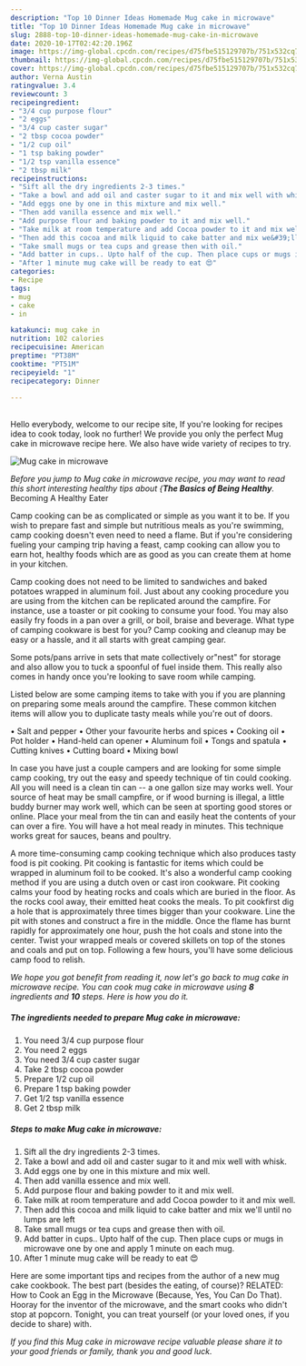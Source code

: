 ```yaml
---
description: "Top 10 Dinner Ideas Homemade Mug cake in microwave"
title: "Top 10 Dinner Ideas Homemade Mug cake in microwave"
slug: 2888-top-10-dinner-ideas-homemade-mug-cake-in-microwave
date: 2020-10-17T02:42:20.196Z
image: https://img-global.cpcdn.com/recipes/d75fbe515129707b/751x532cq70/mug-cake-in-microwave-recipe-main-photo.jpg
thumbnail: https://img-global.cpcdn.com/recipes/d75fbe515129707b/751x532cq70/mug-cake-in-microwave-recipe-main-photo.jpg
cover: https://img-global.cpcdn.com/recipes/d75fbe515129707b/751x532cq70/mug-cake-in-microwave-recipe-main-photo.jpg
author: Verna Austin
ratingvalue: 3.4
reviewcount: 3
recipeingredient:
- "3/4 cup purpose flour"
- "2 eggs"
- "3/4 cup caster sugar"
- "2 tbsp cocoa powder"
- "1/2 cup oil"
- "1 tsp baking powder"
- "1/2 tsp vanilla essence"
- "2 tbsp milk"
recipeinstructions:
- "Sift all the dry ingredients 2-3 times."
- "Take a bowl and add oil and caster sugar to it and mix well with whisk."
- "Add eggs one by one in this mixture and mix well."
- "Then add vanilla essence and mix well."
- "Add purpose flour and baking powder to it and mix well."
- "Take milk at room temperature and add Cocoa powder to it and mix well."
- "Then add this cocoa and milk liquid to cake batter and mix we&#39;ll until no lumps are left"
- "Take small mugs or tea cups and grease then with oil."
- "Add batter in cups.. Upto half of the cup. Then place cups or mugs in microwave one by one and apply 1 minute on each mug."
- "After 1 minute mug cake will be ready to eat 😍"
categories:
- Recipe
tags:
- mug
- cake
- in

katakunci: mug cake in 
nutrition: 102 calories
recipecuisine: American
preptime: "PT38M"
cooktime: "PT51M"
recipeyield: "1"
recipecategory: Dinner

---
```

<br>
Hello everybody, welcome to our recipe site, If you're looking for recipes idea to cook today, look no further! We provide you only the perfect Mug cake in microwave recipe here. We also have wide variety of recipes to try.
<br>


![Mug cake in microwave](https://img-global.cpcdn.com/recipes/d75fbe515129707b/751x532cq70/mug-cake-in-microwave-recipe-main-photo.jpg)

<i>Before you jump to Mug cake in microwave recipe, you may want to read this short interesting healthy tips about {<strong>The Basics of Being Healthy</strong>.</i>
Becoming A Healthy Eater

    
Camp cooking can be as complicated or simple as you want it to be. If you wish to prepare fast and simple but nutritious meals as you're swimming, camp cooking doesn't even need to need a flame. But if you're considering fueling your camping trip having a feast, camp cooking can allow you to earn hot, healthy foods which are as good as you can create them at home in your kitchen.

Camp cooking does not need to be limited to sandwiches and baked potatoes wrapped in aluminum foil.  Just about any cooking procedure you are using from the kitchen can be replicated around the campfire. For instance, use a toaster or pit cooking to consume your food. You may also easily fry foods in a pan over a grill, or boil, braise and beverage. What type of camping cookware is best for you? Camp cooking and cleanup may be easy or a hassle, and it all starts with great camping gear.

Some pots/pans arrive in sets that mate collectively or"nest" for storage and also allow you to tuck a spoonful of fuel inside them. This really also comes in handy once you're looking to save room while camping.

Listed below are some camping items to take with you if you are planning on preparing some meals around the campfire. These common kitchen items will allow you to duplicate tasty meals while you're out of doors.

• Salt and pepper
• Other your favourite herbs and spices
• Cooking oil
• Pot holder
• Hand-held can opener
• Aluminum foil
• Tongs and spatula
• Cutting knives
• Cutting board
• Mixing bowl


In case you have just a couple campers and are looking for some simple camp cooking, try out the easy and speedy technique of tin could cooking. All you will need is a clean tin can -- a one gallon size may works well. Your source of heat may be small campfire, or if wood burning is illegal, a little buddy burner may work well, which can be seen at sporting good stores or online. Place your meal from the tin can and easily heat the contents of your can over a fire. You will have a hot meal ready in minutes.  This technique works great for sauces, beans and poultry.

A more time-consuming camp cooking technique which also produces tasty food is pit cooking. Pit cooking is fantastic for items which could be wrapped in aluminum foil to be cooked.  It's also a wonderful camp cooking method if you are using a dutch oven or cast iron cookware. Pit cooking calms your food by heating rocks and coals which are buried in the floor. As the rocks cool away, their emitted heat cooks the meals. To pit cookfirst dig a hole that is approximately three times bigger than your cookware. Line the pit with stones and construct a fire in the middle. Once the flame has burnt rapidly for approximately one hour, push the hot coals and stone into the center. Twist your wrapped meals or covered skillets on top of the stones and coals and put on top. Following a few hours, you'll have some delicious camp food to relish.


<i>We hope you got benefit from reading it, now let's go back to mug cake in microwave recipe. You can cook mug cake in microwave using <strong>8</strong> ingredients and <strong>10</strong> steps. Here is how you do it.
</i>

##### The ingredients needed to prepare Mug cake in microwave:

1. You need 3/4 cup purpose flour
1. You need 2 eggs
1. You need 3/4 cup caster sugar
1. Take 2 tbsp cocoa powder
1. Prepare 1/2 cup oil
1. Prepare 1 tsp baking powder
1. Get 1/2 tsp vanilla essence
1. Get 2 tbsp milk


##### Steps to make Mug cake in microwave:

1. Sift all the dry ingredients 2-3 times.
1. Take a bowl and add oil and caster sugar to it and mix well with whisk.
1. Add eggs one by one in this mixture and mix well.
1. Then add vanilla essence and mix well.
1. Add purpose flour and baking powder to it and mix well.
1. Take milk at room temperature and add Cocoa powder to it and mix well.
1. Then add this cocoa and milk liquid to cake batter and mix we&#39;ll until no lumps are left
1. Take small mugs or tea cups and grease then with oil.
1. Add batter in cups.. Upto half of the cup. Then place cups or mugs in microwave one by one and apply 1 minute on each mug.
1. After 1 minute mug cake will be ready to eat 😍


Here are some important tips and recipes from the author of a new mug cake cookbook. The best part (besides the eating, of course)? RELATED: How to Cook an Egg in the Microwave (Because, Yes, You Can Do That). Hooray for the inventor of the microwave, and the smart cooks who didn&#39;t stop at popcorn. Tonight, you can treat yourself (or your loved ones, if you decide to share) with. 

<i>If you find this Mug cake in microwave recipe valuable please share it to your good friends or family, thank you and good luck.</i>
